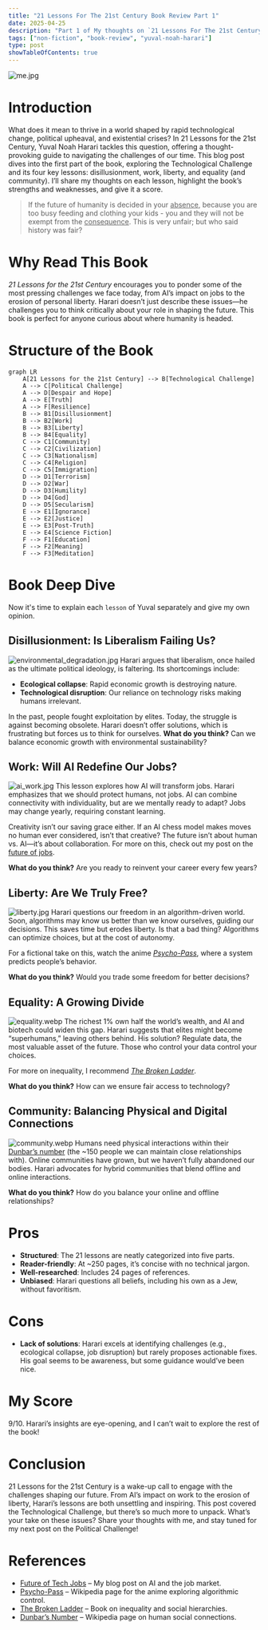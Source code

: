 ```yaml
---
title: "21 Lessons For The 21st Century Book Review Part 1"
date: 2025-04-25
description: "Part 1 of My thoughts on `21 Lessons For The 21st Century` written by Yuval Noaah Harari"
tags: ["non-fiction", "book-review", "yuval-noah-harari"]
type: post
showTableOfContents: true
---
```

![me.jpg](/images/21_lessons_for_21st_century_part_1/me.jpg)

# Introduction
What does it mean to thrive in a world shaped by rapid technological change, political upheaval, and existential crises? In 21 Lessons for the 21st Century, Yuval Noah Harari tackles this question, offering a thought-provoking guide to navigating the challenges of our time. This blog post dives into the first part of the book, exploring the Technological Challenge and its four key lessons: disillusionment, work, liberty, and equality (and community). I’ll share my thoughts on each lesson, highlight the book’s strengths and weaknesses, and give it a score.

> If the future of humanity is decided in your <u>absence</u>, because you are too busy feeding and clothing your kids - you and they will not be exempt from the <u>consequence</u>. This is very unfair; but who said history was fair?

# Why Read This Book
*21 Lessons for the 21st Century* encourages you to ponder some of the most pressing challenges we face today, from AI’s impact on jobs to the erosion of personal liberty. Harari doesn’t just describe these issues—he challenges you to think critically about your role in shaping the future. This book is perfect for anyone curious about where humanity is headed.

# Structure of the Book
```mermaid
graph LR
    A[21 Lessons for the 21st Century] --> B[Technological Challenge]
    A --> C[Political Challenge]
    A --> D[Despair and Hope]
    A --> E[Truth]
    A --> F[Resilience]
    B --> B1[Disillusionment]
    B --> B2[Work]
    B --> B3[Liberty]
    B --> B4[Equality]
    C --> C1[Community]
    C --> C2[Civilization]
    C --> C3[Nationalism]
    C --> C4[Religion]
    C --> C5[Immigration]
    D --> D1[Terrorism]
    D --> D2[War]
    D --> D3[Humility]
    D --> D4[God]
    D --> D5[Secularism]
    E --> E1[Ignorance]
    E --> E2[Justice]
    E --> E3[Post-Truth]
    E --> E4[Science Fiction]
    F --> F1[Education]
    F --> F2[Meaning]
    F --> F3[Meditation]
```

# Book Deep Dive
Now it's time to explain each `lesson` of Yuval separately and give my own opinion.
## Disillusionment: Is Liberalism Failing Us?
![environmental_degradation.jpg](/images/21_lessons_for_21st_century_part_1/environmental_degradation.jpg)
Harari argues that liberalism, once hailed as the ultimate political ideology, is faltering. Its shortcomings include:
- **Ecological collapse**: Rapid economic growth is destroying nature.
- **Technological disruption**: Our reliance on technology risks making humans irrelevant.

In the past, people fought exploitation by elites. Today, the struggle is against becoming obsolete. Harari doesn’t offer solutions, which is frustrating but forces us to think for ourselves.
**What do you think?** Can we balance economic growth with environmental sustainability?

## Work: Will AI Redefine Our Jobs?
![ai_work.jpg](/images/21_lessons_for_21st_century_part_1/ai_work.jpg)
This lesson explores how AI will transform jobs. Harari emphasizes that we should protect humans, not jobs. AI can combine connectivity with individuality, but are we mentally ready to adapt? Jobs may change yearly, requiring constant learning.

Creativity isn’t our saving grace either. If an AI chess model makes moves no human ever considered, isn’t that creative? The future isn’t about human vs. AI—it’s about collaboration. For more on this, check out my post on the [future of jobs](/posts/future_of_tech_jobs/).

**What do you think?** Are you ready to reinvent your career every few years?

## Liberty: Are We Truly Free?
![liberty.jpg](/images/21_lessons_for_21st_century_part_1/liberty.jpg)
Harari questions our freedom in an algorithm-driven world. Soon, algorithms may know us better than we know ourselves, guiding our decisions. This saves time but erodes liberty. Is that a bad thing? Algorithms can optimize choices, but at the cost of autonomy.

For a fictional take on this, watch the anime *[Psycho-Pass](https://en.wikipedia.org/wiki/Psycho-Pass)*, where a system predicts people’s behavior.

**What do you think?** Would you trade some freedom for better decisions?

## Equality: A Growing Divide
![equality.webp](/images/21_lessons_for_21st_century_part_1/equality.webp)
The richest 1% own half the world’s wealth, and AI and biotech could widen this gap. Harari suggests that elites might become “superhumans,” leaving others behind. His solution? Regulate data, the most valuable asset of the future. Those who control your data control your choices.

For more on inequality, I recommend *[The Broken Ladder](https://a.co/d/3uh5nbA)*.

**What do you think?** How can we ensure fair access to technology?

## Community: Balancing Physical and Digital Connections
![community.webp](/images/21_lessons_for_21st_century_part_1/community.webp)
Humans need physical interactions within their [Dunbar’s number](https://en.wikipedia.org/wiki/Dunbar%27s_number) (the ~150 people we can maintain close relationships with). Online communities have grown, but we haven’t fully abandoned our bodies. Harari advocates for hybrid communities that blend offline and online interactions.

**What do you think?** How do you balance your online and offline relationships?

# Pros
- **Structured**: The 21 lessons are neatly categorized into five parts.
- **Reader-friendly**: At ~250 pages, it’s concise with no technical jargon.
- **Well-researched**: Includes 24 pages of references.
- **Unbiased**: Harari questions all beliefs, including his own as a Jew, without favoritism.

# Cons
- **Lack of solutions**: Harari excels at identifying challenges (e.g., ecological collapse, job disruption) but rarely proposes actionable fixes. His goal seems to be awareness, but some guidance would’ve been nice.


# My Score
9/10. Harari’s insights are eye-opening, and I can’t wait to explore the rest of the book!

# Conclusion
21 Lessons for the 21st Century is a wake-up call to engage with the challenges shaping our future. From AI’s impact on work to the erosion of liberty, Harari’s lessons are both unsettling and inspiring. This post covered the Technological Challenge, but there’s so much more to unpack. What’s your take on these issues? Share your thoughts with me, and stay tuned for my next post on the Political Challenge!


# References
- [Future of Tech Jobs](/posts/future_of_tech_jobs/) – My blog post on AI and the job market.
- [Psycho-Pass](https://en.wikipedia.org/wiki/Psycho-Pass) – Wikipedia page for the anime exploring algorithmic control.
- [The Broken Ladder](https://a.co/d/3uh5nbA) – Book on inequality and social hierarchies.
- [Dunbar’s Number](https://en.wikipedia.org/wiki/Dunbar's_number) – Wikipedia page on human social connections.
